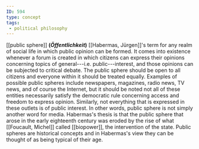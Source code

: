 ```yaml
---
ID: 594
type: concept
tags: 
 - political philosophy
---
```


[[public sphere]]
**(*Öffentlichkeit*)** [[Habermas, Jürgen]]'s term for any
realm of social life in which public opinion can be formed. It comes
into existence whenever a forum is created in which citizens can express
their opinions concerning topics of general---i.e. public---interest,
and those opinions can be subjected to critical debate. The public
sphere should be open to all citizens and everyone within it should be
treated equally. Examples of possible public spheres include newspapers,
magazines, radio news, TV news, and of course the Internet, but it
should be noted not all of these entities necessarily satisfy the
democratic rule concerning access and freedom to express opinion.
Similarly, not everything that is expressed in these outlets is of
public interest. In other words, public sphere is not simply another
word for media. Habermas's thesis is that the public sphere that arose
in the early eighteenth century was eroded by the rise of what [[Foucault, Michel]] called
[[biopower]], the
intervention of the state. Public spheres are historical concepts and in
Habermas's view they can be thought of as being typical of their age.
